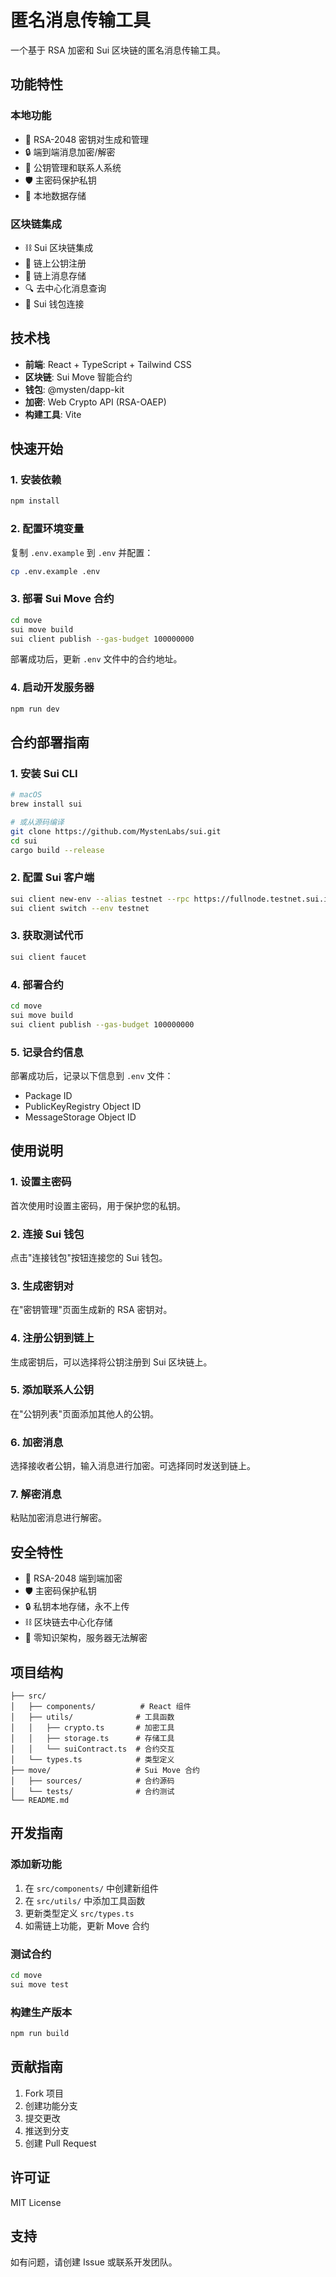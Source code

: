# 匿名消息传输工具

一个基于 RSA 加密和 Sui 区块链的匿名消息传输工具。

## 功能特性

### 本地功能
- 🔐 RSA-2048 密钥对生成和管理
- 🔒 端到端消息加密/解密
- 👥 公钥管理和联系人系统
- 🛡️ 主密码保护私钥
- 💾 本地数据存储

### 区块链集成
- ⛓️ Sui 区块链集成
- 📝 链上公钥注册
- 📨 链上消息存储
- 🔍 去中心化消息查询
- 👛 Sui 钱包连接

## 技术栈

- **前端**: React + TypeScript + Tailwind CSS
- **区块链**: Sui Move 智能合约
- **钱包**: @mysten/dapp-kit
- **加密**: Web Crypto API (RSA-OAEP)
- **构建工具**: Vite

## 快速开始

### 1. 安装依赖

```bash
npm install
```

### 2. 配置环境变量

复制 `.env.example` 到 `.env` 并配置：

```bash
cp .env.example .env
```

### 3. 部署 Sui Move 合约

```bash
cd move
sui move build
sui client publish --gas-budget 100000000
```

部署成功后，更新 `.env` 文件中的合约地址。

### 4. 启动开发服务器

```bash
npm run dev
```

## 合约部署指南

### 1. 安装 Sui CLI

```bash
# macOS
brew install sui

# 或从源码编译
git clone https://github.com/MystenLabs/sui.git
cd sui
cargo build --release
```

### 2. 配置 Sui 客户端

```bash
sui client new-env --alias testnet --rpc https://fullnode.testnet.sui.io:443
sui client switch --env testnet
```

### 3. 获取测试代币

```bash
sui client faucet
```

### 4. 部署合约

```bash
cd move
sui move build
sui client publish --gas-budget 100000000
```

### 5. 记录合约信息

部署成功后，记录以下信息到 `.env` 文件：
- Package ID
- PublicKeyRegistry Object ID  
- MessageStorage Object ID

## 使用说明

### 1. 设置主密码
首次使用时设置主密码，用于保护您的私钥。

### 2. 连接 Sui 钱包
点击"连接钱包"按钮连接您的 Sui 钱包。

### 3. 生成密钥对
在"密钥管理"页面生成新的 RSA 密钥对。

### 4. 注册公钥到链上
生成密钥后，可以选择将公钥注册到 Sui 区块链上。

### 5. 添加联系人公钥
在"公钥列表"页面添加其他人的公钥。

### 6. 加密消息
选择接收者公钥，输入消息进行加密。可选择同时发送到链上。

### 7. 解密消息
粘贴加密消息进行解密。

## 安全特性

- 🔐 RSA-2048 端到端加密
- 🛡️ 主密码保护私钥
- 🔒 私钥本地存储，永不上传
- ⛓️ 区块链去中心化存储
- 🚫 零知识架构，服务器无法解密

## 项目结构

```
├── src/
│   ├── components/          # React 组件
│   ├── utils/              # 工具函数
│   │   ├── crypto.ts       # 加密工具
│   │   ├── storage.ts      # 存储工具
│   │   └── suiContract.ts  # 合约交互
│   └── types.ts            # 类型定义
├── move/                   # Sui Move 合约
│   ├── sources/            # 合约源码
│   └── tests/              # 合约测试
└── README.md
```

## 开发指南

### 添加新功能

1. 在 `src/components/` 中创建新组件
2. 在 `src/utils/` 中添加工具函数
3. 更新类型定义 `src/types.ts`
4. 如需链上功能，更新 Move 合约

### 测试合约

```bash
cd move
sui move test
```

### 构建生产版本

```bash
npm run build
```

## 贡献指南

1. Fork 项目
2. 创建功能分支
3. 提交更改
4. 推送到分支
5. 创建 Pull Request

## 许可证

MIT License

## 支持

如有问题，请创建 Issue 或联系开发团队。